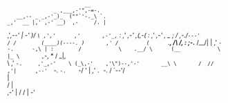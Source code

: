                              __
                   _ ,___,-'",-=-.
       __,-- _ _,-'_)_  (""`'-._\ `.
    _,'  __ |,' ,-' __)  ,-     /. |
  ,'_,--'   |     -'  _)/         `\
,','      ,'       ,-'_,`           :
,'     ,-'       ,(,-(              :
     ,'       ,-' ,    _            ;
    /        ,-._/`---'            /
   /        (____)(----. )       ,'
  /         (      `.__,     /\ /,
 :           ;-.___         /__\/|
 |         ,'      `--.      -,\ |
 :        /            \    .__/
  \      (__            \    |_
   \       ,`-, *       /   _|,\
    \    ,'   `-.     ,'_,-'    \
   (_\,-'    ,'\")--,'-'       __\
    \       /  // ,'|      ,--'  `-.
     `-.    `-/ \'  |   _,'         `.
        `-._ /      `--'/             \
           |              \
          /             |               \
       ,-'              |               /
      /                 |             -'
